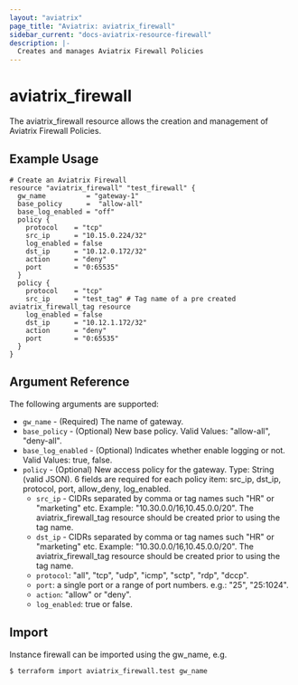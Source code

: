 ```yaml
---
layout: "aviatrix"
page_title: "Aviatrix: aviatrix_firewall"
sidebar_current: "docs-aviatrix-resource-firewall"
description: |-
  Creates and manages Aviatrix Firewall Policies
---
```


# aviatrix_firewall

The aviatrix_firewall resource allows the creation and management of Aviatrix Firewall Policies.

## Example Usage

```hcl
# Create an Aviatrix Firewall
resource "aviatrix_firewall" "test_firewall" {
  gw_name          = "gateway-1"
  base_policy      =  "allow-all"
  base_log_enabled = "off"
  policy {
    protocol    = "tcp"
    src_ip      = "10.15.0.224/32"
    log_enabled = false
    dst_ip      = "10.12.0.172/32"
    action      = "deny"
    port        = "0:65535"
  }
  policy {
    protocol    = "tcp"
    src_ip      = "test_tag" # Tag name of a pre created aviatrix_firewall_tag resource
    log_enabled = false
    dst_ip      = "10.12.1.172/32"
    action      = "deny"
    port        = "0:65535"
  }
}
```

## Argument Reference

The following arguments are supported:

* `gw_name` - (Required) The name of gateway.
* `base_policy` - (Optional) New base policy. Valid Values: "allow-all", "deny-all".
* `base_log_enabled` - (Optional) Indicates whether enable logging or not. Valid Values: true, false.
* `policy` - (Optional) New access policy for the gateway. Type: String (valid JSON). 6 fields are required for each policy item: src_ip, dst_ip, protocol, port, allow_deny, log_enabled. 
  * `src_ip` - CIDRs separated by comma or tag names such "HR" or "marketing" etc. Example: "10.30.0.0/16,10.45.0.0/20". The aviatrix_firewall_tag resource should be created prior to using the tag name.
  * `dst_ip` - CIDRs separated by comma or tag names such "HR" or "marketing" etc. Example: "10.30.0.0/16,10.45.0.0/20". The aviatrix_firewall_tag resource should be created prior to using the tag name.
  * `protocol`: "all", "tcp", "udp", "icmp", "sctp", "rdp", "dccp".
  * `port`: a single port or a range of port numbers. e.g.: "25", "25:1024".
  * `action`: "allow" or "deny".
  * `log_enabled`: true or false.

## Import

Instance firewall can be imported using the gw_name, e.g.

```
$ terraform import aviatrix_firewall.test gw_name
```